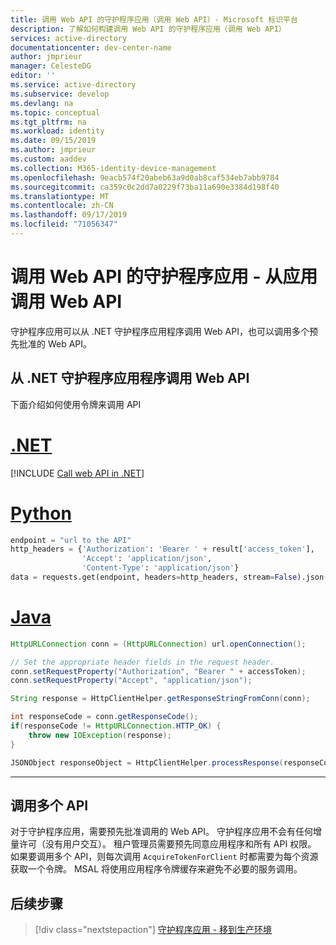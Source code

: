 ```yaml
---
title: 调用 Web API 的守护程序应用（调用 Web API）- Microsoft 标识平台
description: 了解如何构建调用 Web API 的守护程序应用（调用 Web API）
services: active-directory
documentationcenter: dev-center-name
author: jmprieur
manager: CelesteDG
editor: ''
ms.service: active-directory
ms.subservice: develop
ms.devlang: na
ms.topic: conceptual
ms.tgt_pltfrm: na
ms.workload: identity
ms.date: 09/15/2019
ms.author: jmprieur
ms.custom: aaddev
ms.collection: M365-identity-device-management
ms.openlocfilehash: 9eacb574f20abeb63a9d0ab8caf534eb7abb9784
ms.sourcegitcommit: ca359c0c2dd7a0229f73ba11a690e3384d198f40
ms.translationtype: MT
ms.contentlocale: zh-CN
ms.lasthandoff: 09/17/2019
ms.locfileid: "71056347"
---
```

# <a name="daemon-app-that-calls-web-apis---call-a-web-api-from-the-app"></a>调用 Web API 的守护程序应用 - 从应用调用 Web API

守护程序应用可以从 .NET 守护程序应用程序调用 Web API，也可以调用多个预先批准的 Web API。

## <a name="calling-a-web-api-from-a-net-daemon-application"></a>从 .NET 守护程序应用程序调用 Web API

下面介绍如何使用令牌来调用 API

# <a name="nettabdotnet"></a>[.NET](#tab/dotnet)

[!INCLUDE [Call web API in .NET](../../../includes/active-directory-develop-scenarios-call-apis-dotnet.md)]

# <a name="pythontabpython"></a>[Python](#tab/python)

```Python
endpoint = "url to the API" 
http_headers = {'Authorization': 'Bearer ' + result['access_token'],
                'Accept': 'application/json',
                'Content-Type': 'application/json'}
data = requests.get(endpoint, headers=http_headers, stream=False).json()
```

# <a name="javatabjava"></a>[Java](#tab/java)

```Java
HttpURLConnection conn = (HttpURLConnection) url.openConnection();

// Set the appropriate header fields in the request header.
conn.setRequestProperty("Authorization", "Bearer " + accessToken);
conn.setRequestProperty("Accept", "application/json");

String response = HttpClientHelper.getResponseStringFromConn(conn);

int responseCode = conn.getResponseCode();
if(responseCode != HttpURLConnection.HTTP_OK) {
    throw new IOException(response);
}

JSONObject responseObject = HttpClientHelper.processResponse(responseCode, response);
```

---

## <a name="calling-several-apis"></a>调用多个 API

对于守护程序应用，需要预先批准调用的 Web API。 守护程序应用不会有任何增量许可（没有用户交互）。 租户管理员需要预先同意应用程序和所有 API 权限。 如果要调用多个 API，则每次调用 `AcquireTokenForClient` 时都需要为每个资源获取一个令牌。 MSAL 将使用应用程序令牌缓存来避免不必要的服务调用。

## <a name="next-steps"></a>后续步骤

> [!div class="nextstepaction"]
> [守护程序应用 - 移到生产环境](./scenario-daemon-production.md)